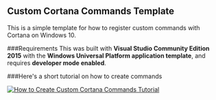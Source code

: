 ## Custom Cortana Commands Template

This is a simple template for how to register custom commands with Cortana on Windows 10.

###Requirements
This was built with **Visual Studio Community Edition 2015** with the **Windows Universal Platform application template**, and requires **developer mode enabled**.

###Here's a short tutorial on how to create commands

[![How to Create Custom Cortana Commands Tutorial](http://img.youtube.com/vi/0Wcn-ZK9mi4/0.jpg)](https://youtu.be/0Wcn-ZK9mi4 "Tutorial Video")